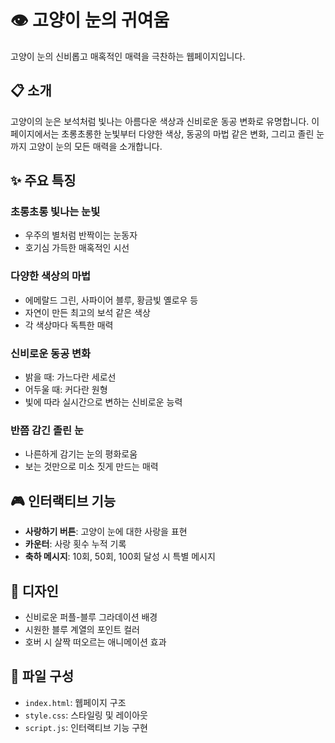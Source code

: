 # 👁️ 고양이 눈의 귀여움

고양이 눈의 신비롭고 매혹적인 매력을 극찬하는 웹페이지입니다.

## 📋 소개

고양이의 눈은 보석처럼 빛나는 아름다운 색상과 신비로운 동공 변화로 유명합니다.
이 페이지에서는 초롱초롱한 눈빛부터 다양한 색상, 동공의 마법 같은 변화,
그리고 졸린 눈까지 고양이 눈의 모든 매력을 소개합니다.

## ✨ 주요 특징

### 초롱초롱 빛나는 눈빛
- 우주의 별처럼 반짝이는 눈동자
- 호기심 가득한 매혹적인 시선

### 다양한 색상의 마법
- 에메랄드 그린, 사파이어 블루, 황금빛 옐로우 등
- 자연이 만든 최고의 보석 같은 색상
- 각 색상마다 독특한 매력

### 신비로운 동공 변화
- 밝을 때: 가느다란 세로선
- 어두울 때: 커다란 원형
- 빛에 따라 실시간으로 변하는 신비로운 능력

### 반쯤 감긴 졸린 눈
- 나른하게 감기는 눈의 평화로움
- 보는 것만으로 미소 짓게 만드는 매력

## 🎮 인터랙티브 기능

- **사랑하기 버튼**: 고양이 눈에 대한 사랑을 표현
- **카운터**: 사랑 횟수 누적 기록
- **축하 메시지**: 10회, 50회, 100회 달성 시 특별 메시지

## 🎨 디자인

- 신비로운 퍼플-블루 그라데이션 배경
- 시원한 블루 계열의 포인트 컬러
- 호버 시 살짝 떠오르는 애니메이션 효과

## 📁 파일 구성

- `index.html`: 웹페이지 구조
- `style.css`: 스타일링 및 레이아웃
- `script.js`: 인터랙티브 기능 구현